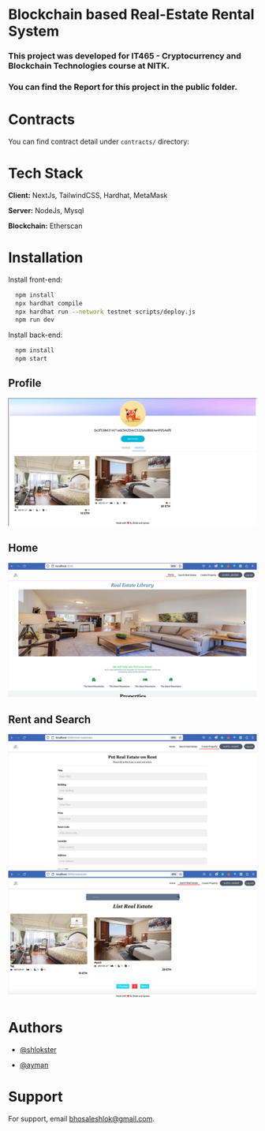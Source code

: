 # Blockchain based Real-Estate Rental System

### This project was developed for IT465 - Cryptocurrency and Blockchain Technologies course at NITK. 
### You can find the Report for this project in the public folder. 

# Contracts

You can find contract detail under `contracts/` directory:

# Tech Stack

**Client:** NextJs, TailwindCSS, Hardhat, MetaMask

**Server:** NodeJs, Mysql

**Blockchain:** Etherscan

# Installation

Install front-end:

```bash
  npm install
  npx hardhat compile
  npx hardhat run --network testnet scripts/deploy.js
  npm run dev
```

Install back-end: 

```bash
  npm install
  npm start
```

## Profile

<p align=center>
<img src="public/images/profile.jpeg">
</p>

## Home

<p align=center>
<img src="public/images/home.jpeg">
</p>

## Rent and Search 

<p align=center>
<img src="public/images/rent.jpeg">
<img src="public/images/search.jpeg">
</p>

# Authors

- [@shlokster](https://github.com/shlokster)

- [@ayman](https://github.com/Ayman161803)

# Support

For support, email bhosaleshlok@gmail.com.
